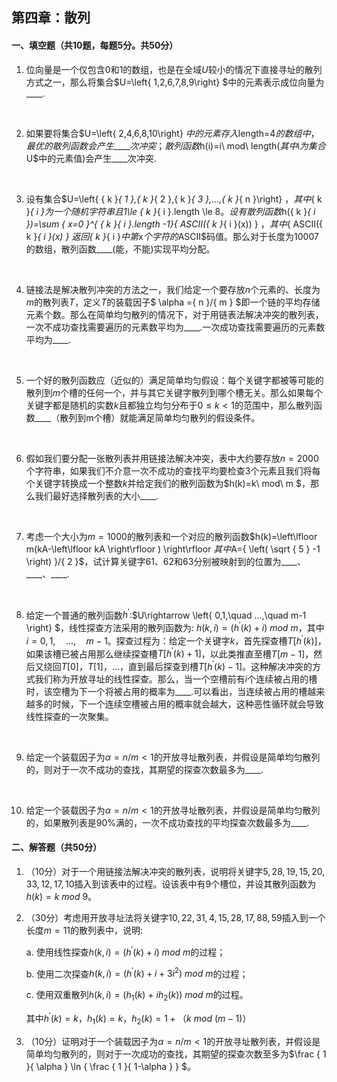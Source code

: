 ## 第四章：散列
#### 一、填空题（共10题，每题5分。共50分）
1. 位向量是一个仅包含0和1的数组，也是在全域$U$较小的情况下直接寻址的散列方式之一，那么将集合$U=\left\{ 1,2,6,7,8,9\right\} $中的元素表示成位向量为\_\_\_\_.

   ​

2. 如果要将集合$U=\left\{ 2,4,6,8,10\right\} $中的元素存入$length=4$的数组中，最优的散列函数会产生\_\_\_\_次冲突；散列函数$h(i)=i\ mod\ length$(其中$i$为集合$U$中的元素值)会产生\_\_\_\_次冲突.

   ​

3. 设有集合$U=\left\{ { k }_{ 1 },{ k }_{ 2 },{ k }_{ 3 },...,{ k }_{ n }\right\} $，其中${ k }_{ i }$为一个随机字符串且$1\le { k }_{ i }.length \le 8$。设有散列函数$h({ k }_{ i })=\sum _{ x=0 }^{ { k }_{ i }.length -1}{ ASCII({ k }_{ i }(x)) } $，其中${ ASCII({ k }_{ i }(x) } $返回${ k }_{ i }$中第$x$个字符的$ASCII$码值。那么对于长度为10007的数组，散列函数\_\_\_\_(能，不能)实现平均分配。

   ​

4. 链接法是解决散列冲突的方法之一，我们给定一个要存放$n$个元素的、长度为$m$的散列表$T$，定义$T$的装载因子$ \alpha ={ n }/{ m } $即一个链的平均存储元素个数。那么在简单均匀散列的情况下，对于用链表法解决冲突的散列表，一次不成功查找需要遍历的元素数平均为\_\_\_\_.一次成功查找需要遍历的元素数平均为\_\_\_\_.

   ​

5. 一个好的散列函数应（近似的）满足简单均匀假设：每个关键字都被等可能的散列到$m$个槽的任何一个，并与其它关键字散列到哪个槽无关。那么如果每个关键字都是随机的实数$k$且都独立均匀分布于$0\le k<1$的范围中，那么散列函数\_\_\_\_（散列到m个槽）就能满足简单均匀散列的假设条件。

   ​

6. 假如我们要分配一张散列表并用链接法解决冲突，表中大约要存放$n=2000$个字符串，如果我们不介意一次不成功的查找平均要检查$3$个元素且我们将每个关键字转换成一个整数$k$并给定我们的散列函数为$h(k)=k\  mod\ m $，那么我们最好选择散列表的大小\_\_\_\_.

   ​

7. 考虑一个大小为$m=1000$的散列表和一个对应的散列函数$h(k)=\left\lfloor m(kA-\left\lfloor kA \right\rfloor ) \right\rfloor $其中$A={ \left( \sqrt { 5 } -1 \right)  }/{ 2 }$，试计算关键字61、62和63分别被映射到的位置为\_\_\_\_、\_\_\_\_、\_\_\_\_.

   ​

8. 给定一个普通的散列函数${ h }^{ \prime  }$:$U\rightarrow \left\{ 0,1,\quad ...,\quad m-1 \right\} $，线性探查方法采用的散列函数为: $h\left( k,i \right) =\left( h^{ ' }\left( k \right) +i \right) \ mod\ m$，其中$i=0,1,\quad ...,\quad m-1$。探查过程为：给定一个关键字$k$，首先探查槽$T[h^{ ' }\left( k \right) ]$，如果该槽已被占用那么继续探查槽$T[h^{ ' }\left( k \right) + 1]$，以此类推直至槽$T[m - 1]$，然后又绕回$T[0]$，$T[1]$，…，直到最后探查到槽$T[h^{ ' }\left( k \right) - 1]$。这种解决冲突的方式我们称为开放寻址的线性探查。那么，当一个空槽前有$i$个连续被占用的槽时，该空槽为下一个将被占用的概率为\_\_\_\_.可以看出，当连续被占用的槽越来越多的时候，下一个连续空槽被占用的概率就会越大，这种恶性循环就会导致线性探查的一次聚集。

   ​

9. 给定一个装载因子为$\alpha ={ n }/{ m }<1$的开放寻址散列表，并假设是简单均匀散列的，则对于一次不成功的查找，其期望的探查次数最多为\_\_\_\_.

   ​

10. 给定一个装载因子为$\alpha ={ n }/{ m }<1$的开放寻址散列表，并假设是简单均匀散列的，如果散列表是90%满的，一次不成功查找的平均探查次数最多为\_\_\_\_.

#### 二、解答题（共50分）

1. （10分）对于一个用链接法解决冲突的散列表，说明将关键字$5,28,19,15,20,33,12,17,10$插入到该表中的过程。设该表中有$9$个槽位，并设其散列函数为$h(k)=k\ mod\ 9$。










2. （30分）考虑用开放寻址法将关键字$10,22,31,4,15,28,17,88,59$插入到一个长度$m=11$的散列表中，说明:

   a. 使用线性探查$h\left( k,i \right) =\left( h^{ ' }\left( k \right) +i \right) \ mod\ m$的过程；

   b. 使用二次探查$h\left( k,i \right) =\left( h^{ ' }\left( k \right) +i+3{ i }^{ 2 } \right) \ mod\ m$的过程；

   c. 使用双重散列$h\left( k,i \right) =\left( { h }_{ 1 }(k)\ +\ i{ h }_{ 2 }(k) \right) \ mod\ m$的过程。

   其中$h^{ ' }\left( k \right)=k， { h }_{ 1 }(k)=k， { h }_{ 2 }(k)=1+（k\ mod\ (m-1)）$




















3. （10分）证明对于一个装载因子为$\alpha ={ n }/{ m }<1$的开放寻址散列表，并假设是简单均匀散列的，则对于一次成功的查找，其期望的探查次数至多为$\frac { 1 }{ \alpha  } \ln { \frac { 1 }{ 1-\alpha  }  } $。

